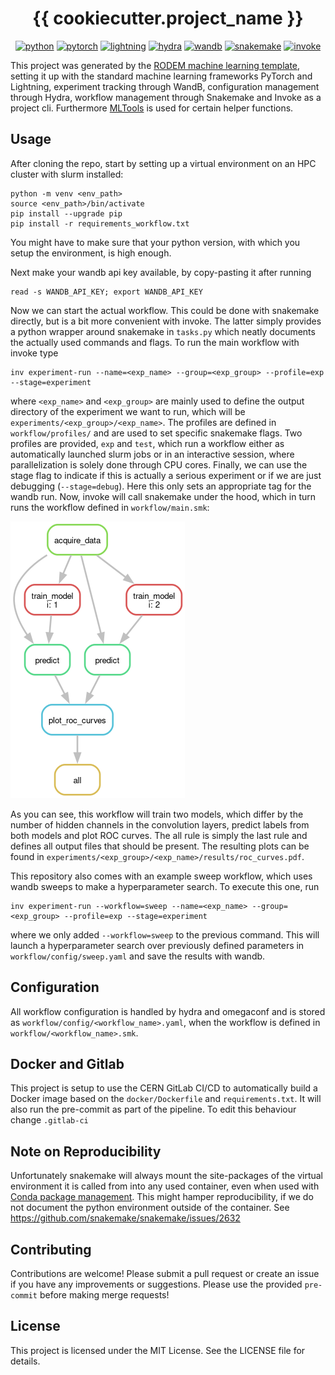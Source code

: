 <div align="center">

# {{ cookiecutter.project_name }}

[![python](https://img.shields.io/badge/-Python_3.11-3776AB?logo=python&logoColor=white)](https://www.python.org/)
[![pytorch](https://img.shields.io/badge/-PyTorch_2.1-EE4C2C?logo=pytorch&logoColor=white)](https://pytorch.org/)
[![lightning](https://img.shields.io/badge/-Lightning_2.1-792EE5?logo=lightning&logoColor=white)](https://lightning.ai/)
[![hydra](https://img.shields.io/badge/-Hydra_1.3-89b8cd&logoColor=white)](https://hydra.cc/)
[![wandb](https://img.shields.io/badge/-WandB_0.16-orange?logo=weightsandbiases&logoColor=white)](https://wandb.ai)
[![snakemake](https://img.shields.io/badge/-Snakemake_7.32.4-039475)](https://snakemake.readthedocs.io/)
[![invoke](https://img.shields.io/badge/-Invoke_2.2.0-yellow)](https://www.pyinvoke.org/)
</div>

This project was generated by the [RODEM machine learning template](https://gitlab.cern.ch/rodem/projects/projecttemplate/),
setting it up with the standard machine learning frameworks PyTorch and
Lightning, experiment tracking through WandB, configuration management through
Hydra, workflow management through Snakemake and Invoke as a project cli.
Furthermore [MLTools](https://gitlab.cern.ch/mleigh/mltools/) is used for certain helper functions.

## Usage

After cloning the repo, start by setting up a virtual environment on an HPC
cluster with slurm installed:
```
python -m venv <env_path>
source <env_path>/bin/activate
pip install --upgrade pip
pip install -r requirements_workflow.txt
```
You might have to make sure that your python version, with which you setup the
environment, is high enough.

Next make your wandb api key available, by copy-pasting it after running
```
read -s WANDB_API_KEY; export WANDB_API_KEY
```

Now we can start the actual workflow.
This could be done with snakemake directly, but is a bit more convenient with invoke.
The latter simply provides a python wrapper around snakemake in `tasks.py` which neatly
documents the actually used commands and flags.
To run the main workflow with invoke type
```
inv experiment-run --name=<exp_name> --group=<exp_group> --profile=exp --stage=experiment
```
where `<exp_name>` and `<exp_group>` are mainly used to define the output directory of
the experiment we want to run, which will be `experiments/<exp_group>/<exp_name>`.
The profiles are defined in `workflow/profiles/` and are used to set specific snakemake
flags.
Two profiles are provided, `exp` and `test`, which run a workflow either as automatically
launched slurm jobs or in an interactive session, where parallelization is solely done
through CPU cores.
Finally, we can use the stage flag to indicate if this is actually a serious
experiment or if we are just debugging (`--stage=debug`).
Here this only sets an appropriate tag for the wandb run.
Now, invoke will call snakemake under the hood, which in turn runs the
workflow defined in `workflow/main.smk`:

![DAG](dag.png)

As you can see, this workflow will train two models, which differ by the number of hidden channels
in the convolution layers, predict labels from both models and plot ROC curves.
The all rule is simply the last rule and defines all output files that should be present.
The resulting plots can be found in `experiments/<exp_group>/<exp_name>/results/roc_curves.pdf`.

This repository also comes with an example sweep workflow, which uses
wandb sweeps to make a hyperparameter search.
To execute this one, run
```
inv experiment-run --workflow=sweep --name=<exp_name> --group=<exp_group> --profile=exp --stage=experiment
```
where we only added `--workflow=sweep` to the previous command.
This will launch a hyperparameter search over previously defined parameters
in `workflow/config/sweep.yaml` and save the results with wandb.

## Configuration

All workflow configuration is handled by hydra and omegaconf and is stored as `workflow/config/<workflow_name>.yaml`,
when the workflow is defined in `workflow/<workflow_name>.smk`.

## Docker and Gitlab

This project is setup to use the CERN GitLab CI/CD to automatically build a Docker image based
on the `docker/Dockerfile` and `requirements.txt`.
It will also run the pre-commit as part of the pipeline.
To edit this behaviour change `.gitlab-ci`

## Note on Reproducibility
Unfortunately snakemake will always mount the site-packages of the virtual
environment it is called from into any used container, even when used with
[Conda package management](https://snakemake.readthedocs.io/en/stable/snakefiles/deployment.html#ad-hoc-combination-of-conda-package-management-with-containers).
This might hamper reproducibility, if we do not document the python
environment outside of the container.
See https://github.com/snakemake/snakemake/issues/2632

## Contributing

Contributions are welcome! Please submit a pull request or create an issue if you have any improvements or suggestions.
Please use the provided `pre-commit` before making merge requests!

## License

This project is licensed under the MIT License. See the LICENSE file for details.
